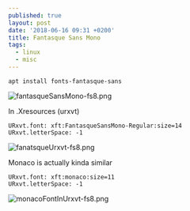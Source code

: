 ```yaml
---
published: true
layout: post
date: '2018-06-16 09:31 +0200'
title: Fantasque Sans Mono
tags:
  - linux
  - misc
---
```

	apt install fonts-fantasque-sans
    
![fantasqueSansMono-fs8.png]({{site.baseurl}}/media/fantasqueSansMono-fs8.png)

In .Xresources (urxvt)

	URxvt.font: xft:FantasqueSansMono-Regular:size=14
	URxvt.letterSpace: -1

![fanatsqueUrxvt-fs8.png]({{site.baseurl}}/media/fanatsqueUrxvt-fs8.png)

Monaco is actually kinda similar

	URxvt.font: xft:monaco:size=11
	URxvt.letterSpace: -1
    
![monacoFontInUrxvt-fs8.png]({{site.baseurl}}/media/monacoFontInUrxvt-fs8.png)
